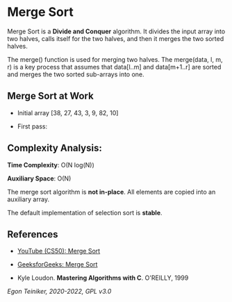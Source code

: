 # Merge Sort

Merge Sort is a **Divide and Conquer** algorithm. It divides the input array into two halves, calls itself for the two halves, and then it merges the two sorted halves. 

The merge() function is used for merging two halves. The merge(data, l, m, r) is a key process that assumes that data[l..m] and data[m+1..r] are sorted and merges the two sorted sub-arrays into one. 

## Merge Sort at Work

* Initial array [38, 27, 43, 3, 9, 82, 10]

* First pass:
    

## Complexity Analysis:

**Time Complexity**: O(N log(N)) 

**Auxiliary Space**: O(N) 

The merge sort algorithm is **not in-place**. All elements are copied into an auxiliary array.

The default implementation of selection sort is **stable**. 


## References
* [YouTube (CS50): Merge Sort](https://youtu.be/Ns7tGNbtvV4)
* [GeeksforGeeks: Merge Sort](https://www.geeksforgeeks.org/merge-sort/)

* Kyle Loudon. **Mastering Algorithms with C**. O'REILLY, 1999
 
*Egon Teiniker, 2020-2022, GPL v3.0* 